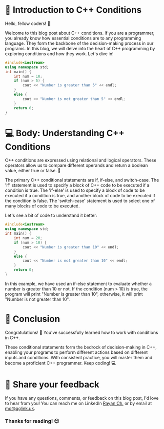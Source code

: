 # 🚀 Introduction to C++ Conditions

Hello, fellow coders! 👋 

Welcome to this blog post about C++ conditions. If you are a programmer, you already know how essential conditions are to any programming language. They form the backbone of the decision-making process in our programs. In this blog, we will delve into the heart of C++ programming by exploring conditions and how they work. Let's dive in!

```c++
#include<iostream>
using namespace std;
int main() {
    int num = 10;
    if (num > 5) {
        cout << "Number is greater than 5" << endl;
    }
    else {
        cout << "Number is not greater than 5" << endl;
    }
    return 0;
}
```

# 💻 Body: Understanding C++ Conditions

C++ conditions are expressed using relational and logical operators. These operators allow us to compare different operands and return a boolean value, either true or false. 🧮

The primary C++ conditional statements are if, if-else, and switch-case. The 'if' statement is used to specify a block of C++ code to be executed if a condition is true. The 'if-else' is used to specify a block of code to be executed if a condition is true, and another block of code to be executed if the condition is false. The 'switch-case' statement is used to select one of many blocks of code to be executed.

Let's see a bit of code to understand it better:

```c++
#include<iostream>
using namespace std;
int main() {
    int num = 20;
    if (num > 10) {
        cout << "Number is greater than 10" << endl;
    } 
    else {
        cout << "Number is not greater than 10" << endl;
    }
    return 0;
}
```
In this example, we have used an if-else statement to evaluate whether a number is greater than 10 or not. If the condition (num > 10) is true, the program will print "Number is greater than 10", otherwise, it will print "Number is not greater than 10".

# 🎯 Conclusion

Congratulations! 🎉 You've successfully learned how to work with conditions in C++. 

These conditional statements form the bedrock of decision-making in C++, enabling your programs to perform different actions based on different inputs and conditions. With consistent practice, you will master them and become a proficient C++ programmer. Keep coding! 💻

# 📣 Share your feedback

If you have any questions, comments, or feedback on this blog post, I'd love to hear from you! You can reach me on LinkedIn [Rayan Ch.](https://www.linkedin.com/in/rayan-ch-b787ab224/) or by email at [mo@gglink.uk](mailto:mo@gglink.uk).

### Thanks for reading! 😊
